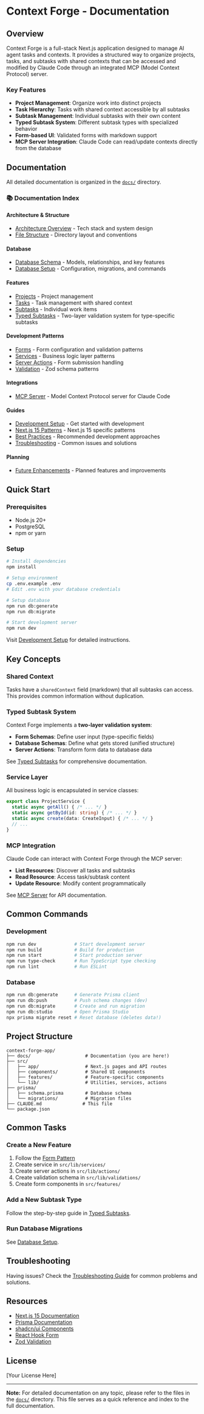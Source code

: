 # Context Forge - Documentation

## Overview

Context Forge is a full-stack Next.js application designed to manage AI agent tasks and contexts. It provides a structured way to organize projects, tasks, and subtasks with shared contexts that can be accessed and modified by Claude Code through an integrated MCP (Model Context Protocol) server.

### Key Features

- **Project Management**: Organize work into distinct projects
- **Task Hierarchy**: Tasks with shared context accessible by all subtasks
- **Subtask Management**: Individual subtasks with their own content
- **Typed Subtask System**: Different subtask types with specialized behavior
- **Form-based UI**: Validated forms with markdown support
- **MCP Server Integration**: Claude Code can read/update contexts directly from the database

## Documentation

All detailed documentation is organized in the [`docs/`](./docs/) directory.

### 📚 Documentation Index

#### Architecture & Structure

- [Architecture Overview](./docs/architecture/overview.md) - Tech stack and system design
- [File Structure](./docs/architecture/file-structure.md) - Directory layout and conventions

#### Database

- [Database Schema](./docs/database/schema.md) - Models, relationships, and key features
- [Database Setup](./docs/database/setup.md) - Configuration, migrations, and commands

#### Features

- [Projects](./docs/features/projects.md) - Project management
- [Tasks](./docs/features/tasks.md) - Task management with shared context
- [Subtasks](./docs/features/subtasks.md) - Individual work items
- [Typed Subtasks](./docs/features/typed-subtasks.md) - Two-layer validation system for type-specific subtasks

#### Development Patterns

- [Forms](./docs/patterns/forms.md) - Form configuration and validation patterns
- [Services](./docs/patterns/services.md) - Business logic layer patterns
- [Server Actions](./docs/patterns/server-actions.md) - Form submission handling
- [Validation](./docs/patterns/validation.md) - Zod schema patterns

#### Integrations

- [MCP Server](./docs/integrations/mcp-server.md) - Model Context Protocol server for Claude Code

#### Guides

- [Development Setup](./docs/guides/development-setup.md) - Get started with development
- [Next.js 15 Patterns](./docs/guides/nextjs-15-patterns.md) - Next.js 15 specific patterns
- [Best Practices](./docs/guides/best-practices.md) - Recommended development approaches
- [Troubleshooting](./docs/guides/troubleshooting.md) - Common issues and solutions

#### Planning

- [Future Enhancements](./docs/planning/future-enhancements.md) - Planned features and improvements

## Quick Start

### Prerequisites

- Node.js 20+
- PostgreSQL
- npm or yarn

### Setup

```bash
# Install dependencies
npm install

# Setup environment
cp .env.example .env
# Edit .env with your database credentials

# Setup database
npm run db:generate
npm run db:migrate

# Start development server
npm run dev
```

Visit [Development Setup](./docs/guides/development-setup.md) for detailed instructions.

## Key Concepts

### Shared Context

Tasks have a `sharedContext` field (markdown) that all subtasks can access. This provides common information without duplication.

### Typed Subtask System

Context Forge implements a **two-layer validation system**:
- **Form Schemas**: Define user input (type-specific fields)
- **Database Schemas**: Define what gets stored (unified structure)
- **Server Actions**: Transform form data to database data

See [Typed Subtasks](./docs/features/typed-subtasks.md) for comprehensive documentation.

### Service Layer

All business logic is encapsulated in service classes:

```typescript
export class ProjectService {
  static async getAll() { /* ... */ }
  static async getById(id: string) { /* ... */ }
  static async create(data: CreateInput) { /* ... */ }
  // ...
}
```

### MCP Integration

Claude Code can interact with Context Forge through the MCP server:

- **List Resources**: Discover all tasks and subtasks
- **Read Resource**: Access task/subtask content
- **Update Resource**: Modify content programmatically

See [MCP Server](./docs/integrations/mcp-server.md) for API documentation.

## Common Commands

### Development

```bash
npm run dev              # Start development server
npm run build            # Build for production
npm run start            # Start production server
npm run type-check       # Run TypeScript type checking
npm run lint             # Run ESLint
```

### Database

```bash
npm run db:generate      # Generate Prisma client
npm run db:push          # Push schema changes (dev)
npm run db:migrate       # Create and run migration
npm run db:studio        # Open Prisma Studio
npx prisma migrate reset # Reset database (deletes data!)
```

## Project Structure

```
context-forge-app/
├── docs/                    # Documentation (you are here!)
├── src/
│   ├── app/                 # Next.js pages and API routes
│   ├── components/          # Shared UI components
│   ├── features/            # Feature-specific components
│   └── lib/                 # Utilities, services, actions
├── prisma/
│   ├── schema.prisma        # Database schema
│   └── migrations/          # Migration files
├── CLAUDE.md               # This file
└── package.json
```

## Common Tasks

### Create a New Feature

1. Follow the [Form Pattern](./docs/patterns/forms.md)
2. Create service in `src/lib/services/`
3. Create server actions in `src/lib/actions/`
4. Create validation schema in `src/lib/validations/`
5. Create form components in `src/features/`

### Add a New Subtask Type

Follow the step-by-step guide in [Typed Subtasks](./docs/features/typed-subtasks.md#how-to-add-a-new-subtask-type).

### Run Database Migrations

See [Database Setup](./docs/database/setup.md#database-migrations).

## Troubleshooting

Having issues? Check the [Troubleshooting Guide](./docs/guides/troubleshooting.md) for common problems and solutions.

## Resources

- [Next.js 15 Documentation](https://nextjs.org/docs)
- [Prisma Documentation](https://www.prisma.io/docs)
- [shadcn/ui Components](https://ui.shadcn.com/)
- [React Hook Form](https://react-hook-form.com/)
- [Zod Validation](https://zod.dev/)

## License

[Your License Here]

---

**Note:** For detailed documentation on any topic, please refer to the files in the [`docs/`](./docs/) directory. This file serves as a quick reference and index to the full documentation.
